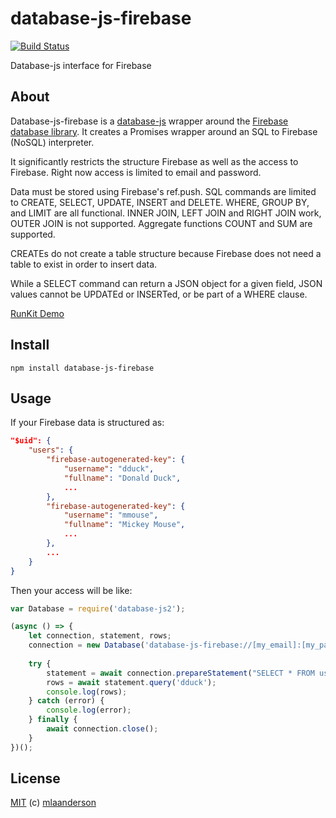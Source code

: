 # database-js-firebase
[![Build Status](https://travis-ci.org/mlaanderson/database-js-firebase.svg?branch=master)](https://travis-ci.org/mlaanderson/database-js-firebase)

Database-js interface for Firebase

## About
Database-js-firebase is a [database-js](https://github.com/mlaanderson/database-js) wrapper around the [Firebase database library](https://github.com/firebase/firebase-js-sdk). It creates a Promises wrapper around an SQL to Firebase (NoSQL) interpreter.

It significantly restricts the structure Firebase as well as the access to Firebase. Right now access is limited to email and password. 

Data must be stored using Firebase's ref.push. SQL commands are limited to CREATE, SELECT, UPDATE, INSERT and DELETE. WHERE, GROUP BY, and LIMIT are all functional. INNER JOIN, LEFT JOIN and RIGHT JOIN work, OUTER JOIN is not supported. Aggregate functions COUNT and SUM are supported.

CREATEs do not create a table structure because Firebase does not need a table to exist in order to insert data.

While a SELECT command can return a JSON object for a given field, JSON values cannot be UPDATEd or INSERTed, or be part of a WHERE clause.

[RunKit Demo](https://runkit.com/mlaanderson/runkit-npm-database-js2)

## Install

```shell
npm install database-js-firebase
```

## Usage
If your Firebase data is structured as:
```json
"$uid": {
    "users": {
        "firebase-autogenerated-key": {
            "username": "dduck",
            "fullname": "Donald Duck",
            ...
        },
        "firebase-autogenerated-key": {
            "username": "mmouse",
            "fullname": "Mickey Mouse",
            ...
        },
        ...
    }
}
```

Then your access will be like:
```javascript
var Database = require('database-js2');

(async () => {
    let connection, statement, rows;
    connection = new Database('database-js-firebase://[my_email]:[my_password]@[project_id]/[root_node_path]?apiKey=[API KEY]');
    
    try {
        statement = await connection.prepareStatement("SELECT * FROM users WHERE username = ?");
        rows = await statement.query('dduck');
        console.log(rows);
    } catch (error) {
        console.log(error);
    } finally {
        await connection.close();
    }
})();
```

## License

[MIT](https://github.com/mlaanderson/database-js/blob/master/LICENSE) (c) [mlaanderson](https://github.com/mlaanderson)
